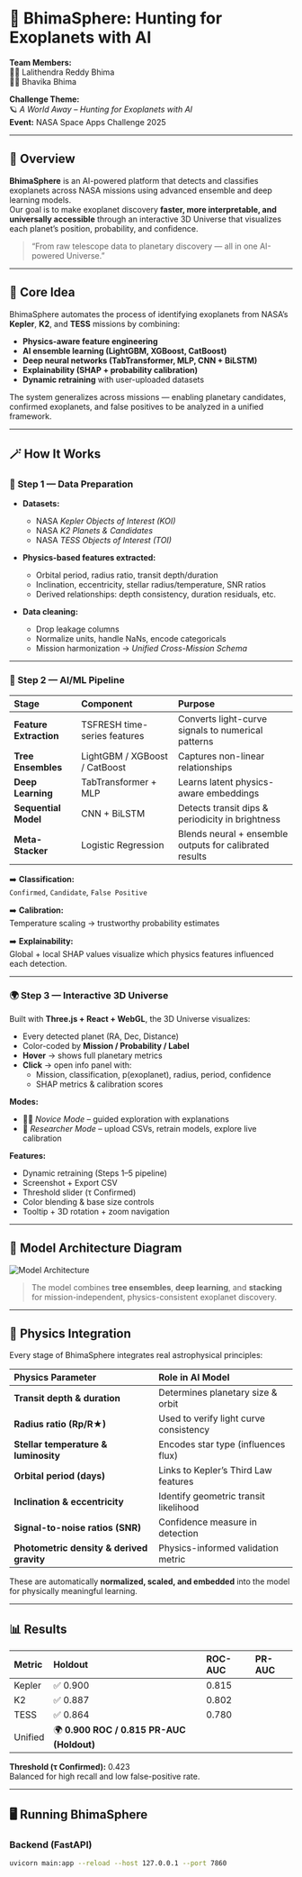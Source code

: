 # 🌌 BhimaSphere: Hunting for Exoplanets with AI

**Team Members:**  
👨‍🚀 Lalithendra Reddy Bhima  
👩‍🚀 Bhavika Bhima  

**Challenge Theme:**  
🪐 *A World Away – Hunting for Exoplanets with AI*  
**Event:** NASA Space Apps Challenge 2025  

---

## 🚀 Overview

**BhimaSphere** is an AI-powered platform that detects and classifies exoplanets across NASA missions using advanced ensemble and deep learning models.  
Our goal is to make exoplanet discovery **faster, more interpretable, and universally accessible** through an interactive 3D Universe that visualizes each planet’s position, probability, and confidence.

> “From raw telescope data to planetary discovery — all in one AI-powered Universe.”

---

## 🧠 Core Idea

BhimaSphere automates the process of identifying exoplanets from NASA’s **Kepler**, **K2**, and **TESS** missions by combining:
- **Physics-aware feature engineering**
- **AI ensemble learning (LightGBM, XGBoost, CatBoost)**
- **Deep neural networks (TabTransformer, MLP, CNN + BiLSTM)**
- **Explainability (SHAP + probability calibration)**
- **Dynamic retraining** with user-uploaded datasets  

The system generalizes across missions — enabling planetary candidates, confirmed exoplanets, and false positives to be analyzed in a unified framework.

---

## 🪄 How It Works

### 🧩 Step 1 — Data Preparation
- **Datasets:**  
  - NASA *Kepler Objects of Interest (KOI)*  
  - NASA *K2 Planets & Candidates*  
  - NASA *TESS Objects of Interest (TOI)*  

- **Physics-based features extracted:**
  - Orbital period, radius ratio, transit depth/duration
  - Inclination, eccentricity, stellar radius/temperature, SNR ratios
  - Derived relationships: depth consistency, duration residuals, etc.

- **Data cleaning:**  
  - Drop leakage columns  
  - Normalize units, handle NaNs, encode categoricals  
  - Mission harmonization → *Unified Cross-Mission Schema*

---

### 🧠 Step 2 — AI/ML Pipeline

| Stage | Component | Purpose |
|:------|:-----------|:--------|
| **Feature Extraction** | TSFRESH time-series features | Converts light-curve signals to numerical patterns |
| **Tree Ensembles** | LightGBM / XGBoost / CatBoost | Captures non-linear relationships |
| **Deep Learning** | TabTransformer + MLP | Learns latent physics-aware embeddings |
| **Sequential Model** | CNN + BiLSTM | Detects transit dips & periodicity in brightness |
| **Meta-Stacker** | Logistic Regression | Blends neural + ensemble outputs for calibrated results |

➡️ **Classification:**  
`Confirmed`, `Candidate`, `False Positive`

➡️ **Calibration:**  
Temperature scaling → trustworthy probability estimates  

➡️ **Explainability:**  
Global + local SHAP values visualize which physics features influenced each detection.

---

### 🌍 Step 3 — Interactive 3D Universe

Built with **Three.js + React + WebGL**, the 3D Universe visualizes:
- Every detected planet (RA, Dec, Distance)
- Color-coded by **Mission / Probability / Label**
- **Hover** → shows full planetary metrics  
- **Click** → open info panel with:
  - Mission, classification, p(exoplanet), radius, period, confidence
  - SHAP metrics & calibration scores  

**Modes:**
- 🧑‍🚀 *Novice Mode* – guided exploration with explanations  
- 🧪 *Researcher Mode* – upload CSVs, retrain models, explore live calibration  

**Features:**
- Dynamic retraining (Steps 1–5 pipeline)  
- Screenshot + Export CSV  
- Threshold slider (τ Confirmed)  
- Color blending & base size controls  
- Tooltip + 3D rotation + zoom navigation  

---

## 🧬 Model Architecture Diagram

![Model Architecture](https://raw.githubusercontent.com/lalithbhima/bhimasphere/main/docs/architecture.png)

> The model combines **tree ensembles**, **deep learning**, and **stacking** for mission-independent, physics-consistent exoplanet discovery.

---

## 🔬 Physics Integration

Every stage of BhimaSphere integrates real astrophysical principles:

| Physics Parameter | Role in AI Model |
|:------------------|:----------------|
| **Transit depth & duration** | Determines planetary size & orbit |
| **Radius ratio (Rp/R★)** | Used to verify light curve consistency |
| **Stellar temperature & luminosity** | Encodes star type (influences flux) |
| **Orbital period (days)** | Links to Kepler’s Third Law features |
| **Inclination & eccentricity** | Identify geometric transit likelihood |
| **Signal-to-noise ratios (SNR)** | Confidence measure in detection |
| **Photometric density & derived gravity** | Physics-informed validation metric |

These are automatically **normalized, scaled, and embedded** into the model for physically meaningful learning.

---

## 📊 Results

| Metric | Holdout | ROC-AUC | PR-AUC |
|:-------|:--------|:--------|:--------|
| Kepler | ✅ 0.900 | 0.815 |
| K2 | ✅ 0.887 | 0.802 |
| TESS | ✅ 0.864 | 0.780 |
| Unified | 🌍 **0.900 ROC / 0.815 PR-AUC (Holdout)** |

**Threshold (τ Confirmed):** 0.423  
Balanced for high recall and low false-positive rate.

---

## 🖥️ Running BhimaSphere

### Backend (FastAPI)
```bash
uvicorn main:app --reload --host 127.0.0.1 --port 7860
